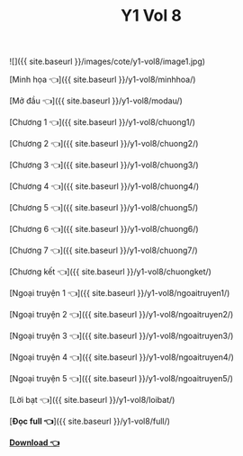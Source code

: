 ﻿---
layout: post
title: Y1 Vol 8
---

![]({{ site.baseurl }}/images/cote/y1-vol8/image1.jpg)

[Minh họa 👈]({{ site.baseurl }}/y1-vol8/minhhoa/)

[Mở đầu 👈]({{ site.baseurl }}/y1-vol8/modau/)

[Chương 1 👈]({{ site.baseurl }}/y1-vol8/chuong1/)

[Chương 2 👈]({{ site.baseurl }}/y1-vol8/chuong2/)

[Chương 3 👈]({{ site.baseurl }}/y1-vol8/chuong3/)

[Chương 4 👈]({{ site.baseurl }}/y1-vol8/chuong4/)

[Chương 5 👈]({{ site.baseurl }}/y1-vol8/chuong5/)

[Chương 6 👈]({{ site.baseurl }}/y1-vol8/chuong6/)

[Chương 7 👈]({{ site.baseurl }}/y1-vol8/chuong7/)

[Chương kết 👈]({{ site.baseurl }}/y1-vol8/chuongket/)

[Ngoại truyện 1 👈]({{ site.baseurl }}/y1-vol8/ngoaitruyen1/)

[Ngoại truyện 2 👈]({{ site.baseurl }}/y1-vol8/ngoaitruyen2/)

[Ngoại truyện 3 👈]({{ site.baseurl }}/y1-vol8/ngoaitruyen3/)

[Ngoại truyện 4 👈]({{ site.baseurl }}/y1-vol8/ngoaitruyen4/)

[Ngoại truyện 5 👈]({{ site.baseurl }}/y1-vol8/ngoaitruyen5/)

[Lời bạt 👈]({{ site.baseurl }}/y1-vol8/loibat/)

[**Đọc full 👈**]({{ site.baseurl }}/y1-vol8/full/)

[**Download 👈**](https://cote.ga/donate/)
